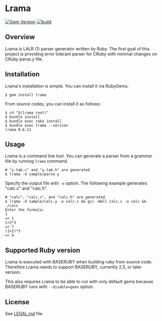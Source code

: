 # Lrama

[![Gem Version](https://badge.fury.io/rb/lrama.svg)](https://badge.fury.io/rb/lrama)
[![build](https://github.com/ruby/lrama/actions/workflows/test.yaml/badge.svg)](https://github.com/ruby/lrama/actions/workflows/test.yaml)


## Overview

Lrama is LALR (1) parser generator written by Ruby. The first goal of this project is providing error tolerant parser for CRuby with minimal changes on CRuby parse.y file.

## Installation

Lrama's installation is simple. You can install it via RubyGems.

```shell
$ gem install lrama
```

From source codes, you can install it as follows:

```shell
$ cd "$(lrama root)"
$ bundle install
$ bundle exec rake install
$ bundle exec lrama --version
lrama 0.6.11
```
## Usage

Lrama is a command line tool. You can generate a parser from a grammar file by running `lrama` command.

```shell
# "y.tab.c" and "y.tab.h" are generated
$ lrama -d sample/parse.y
```
Specify the output file with `-o` option. The following example generates "calc.c" and "calc.h".

```shell
# "calc", "calc.c", and "calc.h" are generated
$ lrama -d sample/calc.y -o calc.c && gcc -Wall calc.c -o calc && ./calc
Enter the formula:
1
=> 1
1+2*3
=> 7
(1+2)*3
=> 9
```

## Supported Ruby version

Lrama is executed with BASERUBY when building ruby from source code. Therefore Lrama needs to support BASERUBY, currently 2.5, or later version.

This also requires Lrama to be able to run with only default gems because BASERUBY runs with `--disable=gems` option.

## License

See [LEGAL.md](https://github.com/ruby/lrama/blob/master/LEGAL.md) file.
